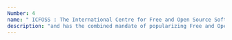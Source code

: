 ```yaml
---
Number: 4
name: " ICFOSS : The International Centre for Free and Open Source Software (ICFOSS) is an autonomous organization set up by the Government of Kerala, India,"
description: "and has the combined mandate of popularizing Free and Open Source Software for universal use; consolidating the early FOSS work done in Kerala; and networking with different nations, communities, and governments to collaboratively promote FOSS"
---
```

